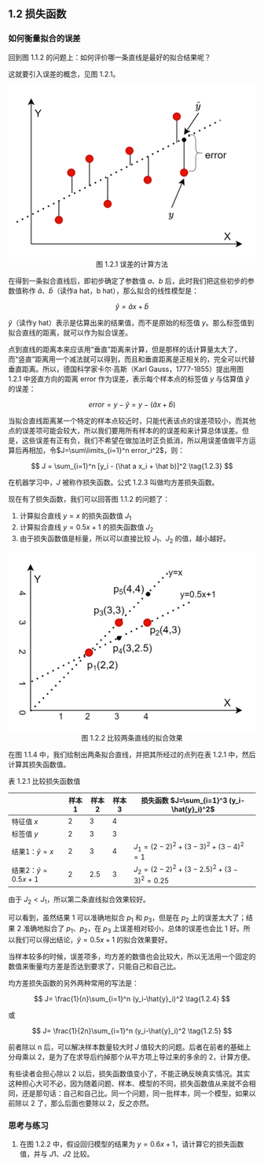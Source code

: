 ## 1.2 损失函数

### 如何衡量拟合的误差

回到图 1.1.2 的问题上：如何评价哪一条直线是最好的拟合结果呢？

这就要引入误差的概念，见图 1.2.1。

<img src="./images/1-2-1.png" />
<center>图 1.2.1 误差的计算方法</center>

在得到一条拟合直线后，即初步确定了参数值 $a、b$ 后，此时我们把这些初步的参数值称作 $\hat{a}、\hat{b}$（读作a hat，b hat），那么拟合的线性模型是：

$$
\hat y = \hat a x + \hat b \tag{1.2.1}
$$

$\hat y$（读作y hat）表示是估算出来的结果值，而不是原始的标签值 $y$。那么标签值到拟合直线的距离，就可以作为拟合误差。

点到直线的距离本来应该用“垂直”距离来计算，但是那样的话计算量太大了，而“竖直”距离用一个减法就可以得到，而且和垂直距离是正相关的，完全可以代替垂直距离。所以，德国科学家卡尔·高斯（Karl Gauss，1777-1855）提出用图 1.2.1 中竖直方向的距离 error 作为误差，表示每个样本点的标签值 $y$ 与估算值 $\hat{y}$ 的误差：

$$
error = y - \hat{y}=y -  (\hat a x + \hat b) \tag{1.2.2}
$$

当拟合直线距离某一个特定的样本点较近时，只能代表该点的误差项较小，而其他点的误差项可能会较大，所以我们要用所有样本的的误差和来计算总体误差。但是，这些误差有正有负，我们不希望在做加法时正负抵消，所以用误差值做平方运算后再相加，令$J=\sum\limits_{i=1}^n error_i^2$，则：

$$
J = \sum_{i=1}^n [y_i -  (\hat a x_i + \hat b)]^2 \tag{1.2.3}
$$

在机器学习中，$J$ 被称作损失函数。公式 1.2.3 叫做均方差损失函数。

现在有了损失函数，我们可以回答图 1.1.2 的问题了：

1. 计算拟合直线 $y=x$ 的损失函数值 $J_1$
2. 计算拟合直线 $y=0.5x+1$ 的损失函数值 $J_2$
3. 由于损失函数值是标量，所以可以直接比较 $J_1、J_2$ 的值，越小越好。

<img src="./images/1-2-2.png" />
<center>图 1.2.2 比较两条直线的拟合效果</center>

在图 1.1.4 中，我们绘制出两条拟合直线，并把其所经过的点列在表 1.2.1 中，然后计算其损失函数值。

表 1.2.1 比较损失函数值

||样本1|样本2|样本3|损失函数 $J=\sum_{i=1}^3 (y_i-\hat{y}_i)^2$|
|--|--|--|--|--|
|特征值 $x$|2|3|4|
|标签值 $y$|2|3|3|
|结果1：$\hat{y}=x$|2|3|4|$J_1=(2-2)^2+(3-3)^2+(3-4)^2=1$|
|结果2：$\hat{y}=0.5x+1$|2|2.5|3|$J_2=(2-2)^2+(3-2.5)^2+(3-3)^2=0.25$|

由于 $J_2 \lt J_1$，所以第二条直线拟合效果较好。

可以看到，虽然结果 1 可以准确地拟合 $p_1$ 和 $p_3$，但是在 $p_2$ 上的误差太大了；结果 2 准确地拟合了 $p_1、p_2$，在 $p_3$ 上误差相对较小，总体的误差也会比 1 好。所以我们可以得出结论，$\hat{y}=0.5x+1$ 的拟合效果要好。

当样本较多的时候，误差项多，均方差的数值也会比较大，所以无法用一个固定的数值来衡量均方差是否达到要求了，只能自己和自己比。

均方差损失函数的另外两种常用的写法是：

$$
J= \frac{1}{n}\sum_{i=1}^n (y_i-\hat{y}_i)^2 \tag{1.2.4}
$$

或

$$
J= \frac{1}{2n}\sum_{i=1}^n (y_i-\hat{y}_i)^2 \tag{1.2.5}
$$

前者除以 n 后，可以解决样本数量较大时 $J$ 值较大的问题。后者在前者的基础上分母乘以 2，是为了在求导后约掉那个从平方项上导过来的多余的 2，计算方便。

有些读者会担心除以 2 以后，损失函数值变小了，不能正确反映真实情况。其实这种担心大可不必，因为随着问题、样本、模型的不同，损失函数值从来就不会相同，还是那句话：自己和自己比。同一个问题，同一批样本，同一个模型，如果以前除以 2 了，那么后面也要除以 2，反之亦然。

### 思考与练习

1. 在图 1.2.2 中，假设回归模型的结果为 $y=0.6x+1$，请计算它的损失函数值，并与 $J1、J2$ 比较。

